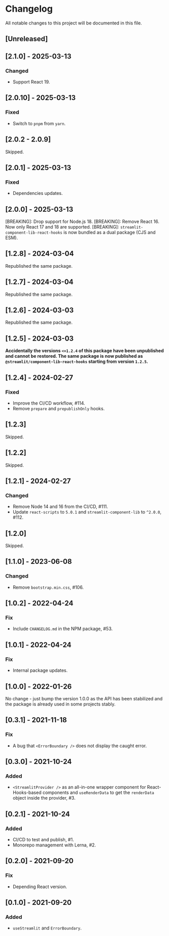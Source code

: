 # Changelog

All notable changes to this project will be documented in this file.

## [Unreleased]

## [2.1.0] - 2025-03-13

### Changed

- Support React 19.

## [2.0.10] - 2025-03-13

### Fixed

- Switch to `pnpm` from `yarn`.

## [2.0.2 - 2.0.9]

Skipped.

## [2.0.1] - 2025-03-13

### Fixed

- Dependencies updates.

## [2.0.0] - 2025-03-13

[BREAKING]: Drop support for Node.js 18.
[BREAKING]: Remove React 16. Now only React 17 and 18 are supported.
[BREAKING]: `streamlit-component-lib-react-hooks` is now bundled as a dual package (CJS and ESM).

## [1.2.8] - 2024-03-04

Republished the same package.

## [1.2.7] - 2024-03-04

Republished the same package.

## [1.2.6] - 2024-03-03

Republished the same package.

## [1.2.5] - 2024-03-03

**Accidentally the versions `<=1.2.4` of this package have been unpublished and cannot be restored. The same package is now published as `@streamlit/component-lib-react-hooks` starting from version `1.2.5`.**

## [1.2.4] - 2024-02-27

### Fixed

- Improve the CI/CD workflow, #114.
- Remove `prepare` and `prepublishOnly` hooks.

## [1.2.3]

Skipped.

## [1.2.2]

Skipped.

## [1.2.1] - 2024-02-27

### Changed

- Remove Node 14 and 16 from the CI/CD, #111.
- Update `react-scripts` to `5.0.1` and `streamlit-component-lib` to `^2.0.0`, #112.

## [1.2.0]

Skipped.

## [1.1.0] - 2023-06-08

### Changed

- Remove `bootstrap.min.css`, #106.

## [1.0.2] - 2022-04-24

### Fix

- Include `CHANGELOG.md` in the NPM package, #53.

## [1.0.1] - 2022-04-24

### Fix

- Internal package updates.

## [1.0.0] - 2022-01-26

No change - just bump the version 1.0.0 as the API has been stabilized and the package is already used in some projects stably.

## [0.3.1] - 2021-11-18

### Fix

- A bug that `<ErrorBoundary />` does not display the caught error.

## [0.3.0] - 2021-10-24

### Added

- `<StreamlitProvider />` as an all-in-one wrapper component for React-Hooks-based components and `useRenderData` to get the `renderData` object inside the provider, #3.

## [0.2.1] - 2021-10-24

### Added

- CI/CD to test and publish, #1.
- Monorepo management with Lerna, #2.

## [0.2.0] - 2021-09-20

### Fix

- Depending React version.

## [0.1.0] - 2021-09-20

### Added

- `useStreamlit` and `ErrorBoundary`.
